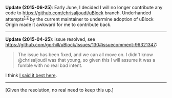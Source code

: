 **Update (2015-06-25)**: Early June, I decided I will no longer contribute any code to <https://github.com/chrisaljoudi/uBlock> branch. Underhanded attempts<sup>[1](https://en.wikipedia.org/w/index.php?title=UBlock&type=revision&diff=662527440&oldid=662107368),[2](https://www.reddit.com/r/ublock/comments/38lf1y/any_difference_between_ublock_and_ublock_origin/crwhmwt)</sup> by the current maintainer to undermine adoption of uBlock Origin made it awkward for me to contribute back.

***

**Update (2015-04-25)**: issue resolved, see <https://github.com/gorhill/uBlock/issues/130#issuecomment-96321347>:

> The issue has been fixed, and we can all move on. I didn't know @chrisaljoudi was that young, so given this I will assume it was a fumble with no real bad intent.

I think [I said it best here](https://news.ycombinator.com/item?id=9449876).

***

[Given the resolution, no real need to keep this up.]